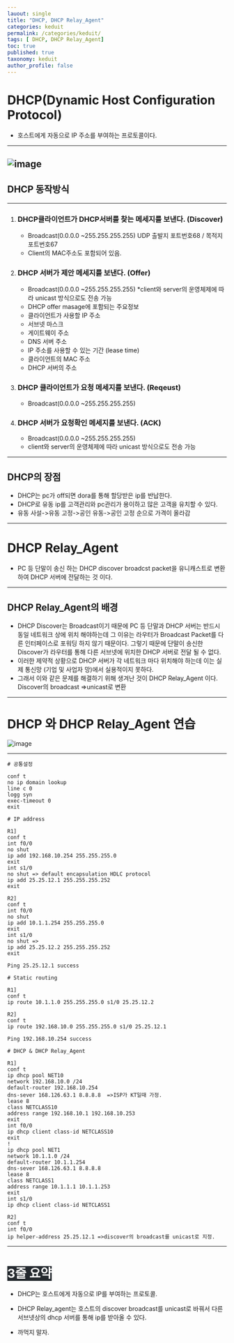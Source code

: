 ```yaml
---
lauout: single
title: "DHCP, DHCP Relay_Agent"
categories: keduit 
permalink: /categories/keduit/
tags: [ DHCP, DHCP Relay_Agent]
toc: true
published: true
taxonomy: keduit 
author_profile: false
---
```


# DHCP(Dynamic Host Configuration Protocol)
 * 호스트에게 자동으로 IP 주소를 부여하는 프로토콜이다.

---

![image](https://user-images.githubusercontent.com/128279031/227701713-05251649-8695-49dd-aa0f-38ccb12614d0.png)
---

## DHCP 동작방식 

---

 1. ### DHCP클라이언트가 DHCP서버를 찾는 메세지를 보낸다. (Discover)   
     *  Broadcast(0.0.0.0 ~255.255.255.255) UDP 출발지 포트번호68 / 목적지 포트번호67 
     * Client의 MAC주소도 포함되어 있음.


 1. ### DHCP 서버가 제안 메세지를 보낸다. (Offer)
    * Broadcast(0.0.0.0 ~255.255.255.255)
    *client와 server의 운영체제에 따라 unicast 방식으로도 전송 가능 
    * DHCP offer masage에 포함되는 주요정보
    * 클라이언트가 사용할 IP 주소
    * 서브넷 마스크
    * 게이트웨이 주소
    * DNS 서버 주소
    * IP 주소를 사용할 수 있는 기간 (lease time)
    * 클라이언트의 MAC 주소
    * DHCP 서버의 주소

1. ### DHCP 클라이언트가 요청 메세지를 보낸다. (Reqeust)
    * Broadcast(0.0.0.0 ~255.255.255.255)


 4. ### DHCP 서버가 요청확인 메세지를 보낸다. (ACK)
    * Broadcast(0.0.0.0 ~255.255.255.255)
    * client와 server의 운영체제에 따라 unicast 방식으로도 전송 가능 

---

## DHCP의 장점

* DHCP는 pc가 off되면 dora를 통해 할당받은 ip를 반납한다. 
* DHCP로 유동 ip를 고객관리와 pc관리가 용이하고 많은 고객을 유치할 수 있다.
* 유동 사설->유동 고정->공인 유동->공인 고정 순으로 가격이 올라감

---

# DHCP Relay_Agent
  * PC 등 단말이 송신 하는 DHCP discover broadcst packet을 유니캐스트로 변환하여 DHCP 서버에 전달하는 것 이다.
  
  ---
  
  ## DHCP Relay_Agent의 배경
  * DHCP Discover는 Broadcast이기 때문에 PC 등 단말과 DHCP 서버는 반드시 동일 네트워크 상에 위치 해야하는데 그 이유는 라우터가 Broadcast Packet를 다른 인터페이스로 포워딩 하지 않기 때문이다. 그렇기 때문에 단말이 송신한 Discover가 라우터를 통해 다른 서브넷에 위치한 DHCP 서버로 전달 될 수 없다.
  * 이러한 제약적 상황으로 DHCP 서버가 각 네트워크 마다 위치해야 하는데 이는 실제 통신망 (기업 및 사업자 망)에서 실용적이지 못하다.
  * 그래서 이와 같은 문제를 해결하기 위해 생겨난 것이 DHCP Relay_Agent 이다. Discover의 broadcast =>unicast로 변환

---

# DHCP 와 DHCP Relay_Agent 연습

![image](https://user-images.githubusercontent.com/128279031/227706234-d2663c24-b677-4ba8-addc-c0b87c791cee.png)

---

```
# 공통설정

conf t
no ip domain lookup
line c 0
logg syn
exec-timeout 0
exit
```

```
# IP address 

R1]
conf t
int f0/0
no shut
ip add 192.168.10.254 255.255.255.0
exit
int s1/0
no shut => default encapsulation HDLC protocol
ip add 25.25.12.1 255.255.255.252
exit

R2]
conf t
int f0/0
no shut
ip add 10.1.1.254 255.255.255.0
exit
int s1/0
no shut =>
ip add 25.25.12.2 255.255.255.252
exit

Ping 25.25.12.1 success
```

```
# Static routing

R1]
conf t
ip route 10.1.1.0 255.255.255.0 s1/0 25.25.12.2

R2]
conf t
ip route 192.168.10.0 255.255.255.0 s1/0 25.25.12.1

Ping 192.168.10.254 success
```

```
# DHCP & DHCP Relay_Agent

R1]
conf t
ip dhcp pool NET10
network 192.168.10.0 /24
default-router 192.168.10.254
dns-sever 168.126.63.1 8.8.8.8  =>ISP가 KT일때 가정.
lease 8
class NETCLASS10
address range 192.168.10.1 192.168.10.253
exit
int f0/0
ip dhcp client class-id NETCLASS10
exit
!
ip dhcp pool NET1
network 10.1.1.0 /24
default-router 10.1.1.254
dns-sever 168.126.63.1 8.8.8.8
lease 8
class NETCLASS1
address range 10.1.1.1 10.1.1.253
exit
int s1/0
ip dhcp client class-id NETCLASS1

R2]
conf t
int f0/0
ip helper-address 25.25.12.1 =>discover의 broadcast를 unicast로 지정.
```

---

 # <mark style='background-color: #24292e'><font color= "white"> 3줄 요약 </font></mark>

* DHCP는 호스트에게 자동으로 IP를 부여하는 프로토콜.

* DHCP Relay_agent는 호스트의 discover broadcast를 unicast로 바꿔서 다른 서브넷상의 dhcp 서버를 통해 ip를 받아올 수 있다.

* 까먹지 말자.